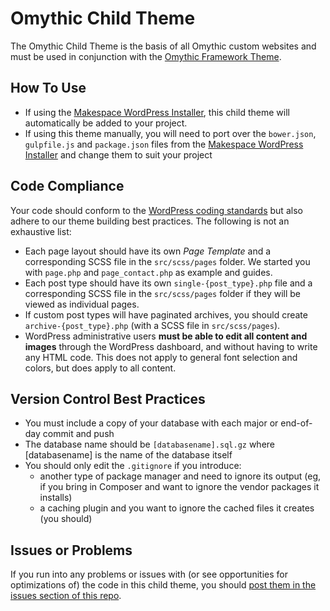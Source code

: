 # Omythic Child Theme
The Omythic Child Theme is the basis of all Omythic custom websites and must be used in conjunction with the [Omythic Framework Theme](https://github.com/makespaceweb/makespace-framework).

## How To Use

* If using the [Makespace WordPress Installer](https://github.com/makespaceweb/wordpress-installer), this child theme will automatically be added to your project.
* If using this theme manually, you will need to port over the `bower.json`, `gulpfile.js` and `package.json` files from the [Makespace WordPress Installer](https://github.com/makespaceweb/wordpress-installer) and change them to suit your project

## Code Compliance
Your code should conform to the [WordPress coding standards](https://make.wordpress.org/core/handbook/best-practices/coding-standards/) but also adhere to our theme building best practices. The following is not an exhaustive list:

* Each page layout should have its own *Page Template* and a corresponding SCSS file in the `src/scss/pages` folder. We started you with `page.php` and `page_contact.php` as example and guides.
* Each post type should have its own `single-{post_type}.php` file and a corresponding SCSS file in the `src/scss/pages` folder if they will be viewed as individual pages.
* If custom post types will have paginated archives, you should create `archive-{post_type}.php` (with a SCSS file in `src/scss/pages`).
* WordPress administrative users **must be able to edit all content and images** through the WordPress dashboard, and without having to write any HTML code. This does not apply to general font selection and colors, but does apply to all content.

## Version Control Best Practices

* You must include a copy of your database with each major or end-of-day commit and push
* The database name should be `[databasename].sql.gz` where [databasename] is the name of the database itself
* You should only edit the `.gitignore` if you introduce:
  * another type of package manager and need to ignore its output (eg, if you bring in Composer and want to ignore the vendor packages it installs)
  * a caching plugin and you want to ignore the cached files it creates (you should)

## Issues or Problems
If you run into any problems or issues with (or see opportunities for optimizations of) the code in this child theme, you should [post them in the issues section of this repo](https://github.com/makespaceweb/makespace-child/issues).